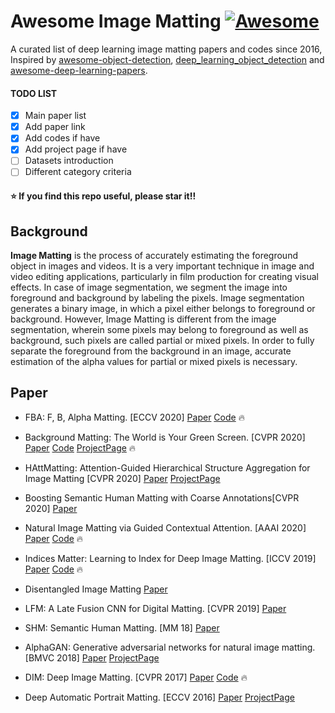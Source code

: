 # Awesome Image Matting [![Awesome](https://awesome.re/badge.svg)](https://awesome.re)

A curated list of deep learning image matting papers and codes since 2016, Inspired by [awesome-object-detection](https://github.com/amusi/awesome-object-detection), [deep_learning_object_detection](https://github.com/hoya012/deep_learning_object_detection) and [awesome-deep-learning-papers](https://github.com/terryum/awesome-deep-learning-papers).

#### TODO LIST

- [x] Main paper list
- [x] Add paper link
- [x] Add codes if have
- [x] Add project page if have
- [ ] Datasets introduction
- [ ] Different category criteria

#### :star: If you find this repo useful, please star it!!

## Background

**Image Matting** is the process of accurately estimating the foreground object in images and videos. It is a very important technique in image and video editing applications, particularly in film production for creating visual effects. In case of image segmentation, we segment the image into foreground and background by labeling the pixels. Image segmentation generates a binary image, in which a pixel either belongs to foreground or background. However, Image Matting is different from the image segmentation, wherein some pixels may belong to foreground as well as background, such pixels are called partial or mixed pixels. In order to fully separate the foreground from the background in an image, accurate estimation of the alpha values for partial or mixed pixels is necessary.

## Paper

- FBA: F, B, Alpha Matting. [ECCV 2020] [Paper](https://arxiv.org/abs/2003.07711) [Code](https://github.com/MarcoForte/FBA_Matting) :fire:

- Background Matting: The World is Your Green Screen. [CVPR 2020] [Paper](https://arxiv.org/pdf/2004.00626v2.pdf) [Code](https://github.com/senguptaumd/Background-Matting) [ProjectPage](https://grail.cs.washington.edu/projects/background-matting/) :fire:

- HAttMatting: Attention-Guided Hierarchical Structure Aggregation for Image Matting [CVPR 2020] [Paper](http://openaccess.thecvf.com/content_CVPR_2020/papers/Qiao_Attention-Guided_Hierarchical_Structure_Aggregation_for_Image_Matting_CVPR_2020_paper.pdf) [ProjectPage](https://wukaoliu.github.io/HAttMatting/)

- Boosting Semantic Human Matting with Coarse Annotations[CVPR 2020] [Paper](https://arxiv.org/pdf/2004.04955.pdf)

- Natural Image Matting via Guided Contextual Attention. [AAAI 2020] [Paper](http://arxiv.org/abs/2001.04069) [Code](https://github.com/Yaoyi-Li/GCA-Matting) :fire: 

- Indices Matter: Learning to Index for Deep Image Matting. [ICCV 2019] [Paper](https://arxiv.org/abs/1908.00672) [Code](https://github.com/poppinace/indexnet_matting) :fire: 

- Disentangled Image Matting [Paper](https://arxiv.org/abs/1909.04686)

- LFM: A Late Fusion CNN for Digital Matting. [CVPR 2019] [Paper](https://openaccess.thecvf.com/content_CVPR_2019/papers/Zhang_A_Late_Fusion_CNN_for_Digital_Matting_CVPR_2019_paper.pdf)

- SHM: Semantic Human Matting. [MM 18] [Paper](https://arxiv.org/pdf/1809.01354.pdf)

- AlphaGAN: Generative adversarial networks for natural image matting. [BMVC 2018] [Paper](https://arxiv.org/abs/1807.10088) [ProjectPage](https://v-sense.scss.tcd.ie/research/deep-learning/alphagan-generative-adversarial-networks-for-natural-image-matting/)

- DIM: Deep Image Matting. [CVPR 2017] [Paper](https://arxiv.org/abs/1703.03872) [Code](https://github.com/foamliu/Deep-Image-Matting-PyTorch) :fire: 

- Deep Automatic Portrait Matting. [ECCV 2016] [Paper](http://www.cse.cuhk.edu.hk/~leojia/projects/automatting/papers/deepmatting.pdf) [ProjectPage](http://www.cse.cuhk.edu.hk/~leojia/projects/automatting/index.html) 


